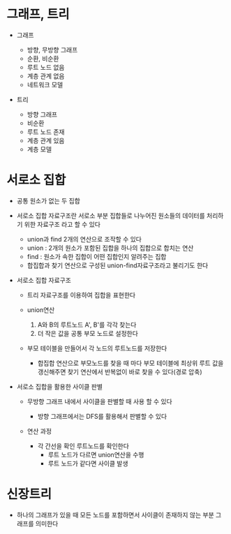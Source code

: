 # 그래프, 트리
- 그래프
	- 방향, 무방향 그래프
	- 순환, 비순환
	- 루트 노드 없음
	- 계층 관계 없음
	- 네트워크 모델

- 트리
	- 방향 그래프
	- 비순환
	- 루트 노드 존재
	- 계층 관계 있음
	- 계층 모델


# 서로소 집합
- 공통 원소가 없는 두 집합
- 서로소 집합 자료구조란 서로소 부분 집합들로 나누어진 원소들의 데이터를 처리하기 위한 자료구조 라고 할 수 있다
	- union과 find 2개의 연산으로 조작할 수 있다
	- union : 2개의 원소가 포함된 집합을 하나의 집합으로 합치는 연산
	- find : 원소가 속한 집합이 어떤 집합인지 알려주는 집합
	- 합집합과 찾기 연산으로 구성된 union-find자료구조라고 불리기도 한다

- 서로소 집합 자료구조
	- 트리 자료구조를 이용하여 집합을 표현한다
	- union연산 
		1. A와 B의 루트노드 A', B'를 각각 찾는다
		2. 더 작은 값을 공통 부모 노드로 설정한다
		
	- 부모 테이블을 만들어서 각 노드의 루트노드를 저장한다
		- 합집합 연산으로 부모노드를 찾을 때 마다 부모 테이블에 최상위 루트 값을 갱신해주면 찾기 연산에서 반복없이 바로 찾을 수 있다(경로 압축)

- 서로소 집합을 활용한 사이클 판별
	- 무방향 그래프 내에서 사이클을 판별할 때 사용 할 수 있다 	
		- 방향 그래프에서는 DFS를 활용해서 판별할 수 있다
	
	- 연산 과정
		- 각 간선을 확인 루트노드를 확인한다
			- 루트 노드가 다르면 union연산을 수행
			- 루트 노드가 같다면 사이클 발생
	
	
# 신장트리
- 하나의 그래프가 있을 때 모든 노드를 포함하면서 사이클이 존재하지 않는 부분 그래프를 의미한다


		

